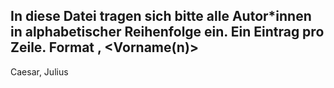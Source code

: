 In diese Datei tragen sich bitte alle Autor*innen in alphabetischer Reihenfolge ein.
Ein Eintrag pro Zeile. Format <Nachname>, <Vorname(n)>
----
Caesar, Julius
